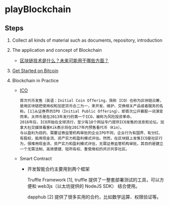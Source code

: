 # playBlockchain

## Steps
1. Collect all kinds of material such as documents, repository, introduction

2. The application and concept of Blockchain
   - [区块链技术是什么？未来可能用于哪些方面？](https://www.zhihu.com/question/27687960)
   
3. [Get Started on Bitcoin](./BITCOIN.md)
3. Blockchain in Practice
   - [ICO](https://zh.wikipedia.org/wiki/%E9%A6%96%E6%AC%A1%E4%BB%A3%E5%B8%81%E5%8F%91%E5%94%AE)
      
         首次代币发售（英语：Initial Coin Offering，简称 ICO）也称为区块链众筹，是用区块链把使用权和加密货币合二为一，来开发、维护、交换相关产品或者服务的名称。[1]从证券界的IPO（Initial Public Offering），即首次公开募股一词演变而来。太师币是在2013年发行的第一个ICO，被称为风险投资革命。
         2016年后，ICO开始在全球流行，至少有18个网站专门提供ICO发售的消息和论坛。加拿大社交媒体看客Kik表示将在2017年内预售看代币（Kin）。
         与以盈利为目的、需要证券监管机构审批的企业IPO不同，企业行为有国界、有分红、有股权，能用现金流、资产实力和盈利模式评估。然而，在区块链上发售ICO是社区行为，很难用现金流、资产实力和盈利模式评估，无需证券监管机构审批，其目的是建立一个无需法制、高效便捷、轻所有权、重使用权的共识共享社区。
   
   
   - Smart Contract
      - 开发智能合约主要用到两个框架
      
         Truffle Framework [1], truffle 提供了一整套部署测试的工具，可以方便和 web3js（以太坊提供的 NodeJS SDK） 结合使用。
         
         dapphub [2] 提供了很多实用的合约，比如数学运算、权限验证等。
